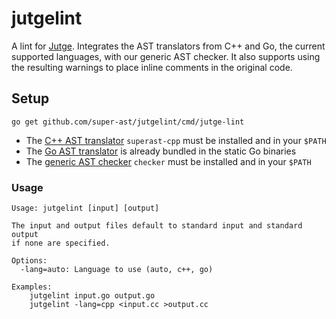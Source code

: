 # jutgelint

A lint for [Jutge](https://jutge.org). Integrates the AST translators from C++ and Go, the current
supported languages, with our generic AST checker. It also supports using the
resulting warnings to place inline comments in the original code.

## Setup

	go get github.com/super-ast/jutgelint/cmd/jutge-lint

* The [C++ AST translator](https://github.com/super-ast/cpptranslate) `superast-cpp` must be installed and in your `$PATH`
* The [Go AST translator](https://github.com/super-ast/gotranslate) is already bundled in the static Go binaries
* The [generic AST checker](https://github.com/super-ast/analyzers) `checker` must be installed and in your `$PATH`

### Usage

```
Usage: jutgelint [input] [output]

The input and output files default to standard input and standard output
if none are specified.

Options:
  -lang=auto: Language to use (auto, c++, go)

Examples:
    jutgelint input.go output.go
    jutgelint -lang=cpp <input.cc >output.cc
```
